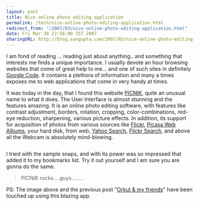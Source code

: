```yaml
---
layout: post
title: Nice online photo editing application
permalink: /tech/nice-online-photo-editing-application.html
redirect_from: "/2007/03/nice-online-photo-editing-application.html"
date: Fri Mar 30 22:56:00 IST 2007
sharingURL: http://blog.sangupta.com/2007/03/nice-online-photo-editing-application.html
---
```


I am fond of reading ... reading just about anything.. and something that interests 
me finds a unique importance. I usually devote an hour browsing websites that come of 
great help to me... and one of such sites in definitely <a href="http://code.google.com/">Google 
Code</a>. It contains a plethora of information and many a times exposes me to web 
applications that come in very handy at times.

It was today in the day, that I found this website 
<a href="http://www.picnik.com/">PICNIK</a>, quite an unusual name to what it does. The 
User Interface is almost stunning and the features amazing. It is an online photo editing 
software, with features like contrast adjustment, borders, rotation, cropping, color-combinations, 
red-eye reduction, sharpening, various picture effects. In addition, its support for 
acquisition of photos from various sources like 
<a href="http://www.flickr.com/">Flickr</a>, 
<a href="http://picasaweb.google.com/">Picasa Web Albums</a>, your hard disk, from web, 
<a href="http://search.yahoo.com/">Yahoo Search</a>, 
<a href="http://www2.blogger.com/www.flickr.com/search/">Flickr Search</a>, and above all the Webcam is absolutely mind-blowing.

<a onblur="try {parent.deselectBloggerImageGracefully();} catch(e) {}" href="http://3.bp.blogspot.com/_Igofzvi0TDM/Rg1MfyB06DI/AAAAAAAABUo/sna0HBIGkxk/s1600-h/picnik.jpg"><img style="margin: 0px auto 10px; display: block; text-align: center; cursor: pointer;" src="http://3.bp.blogspot.com/_Igofzvi0TDM/Rg1MfyB06DI/AAAAAAAABUo/sna0HBIGkxk/s400/picnik.jpg" alt="" id="BLOGGER_PHOTO_ID_5047774866241284146" border="0"></a>

I tried with the sample snaps, and with its power was so impressed that added it to my bookmarks list. Try it out yourself and I am sure you are gonna do the same.

> PICNIK rocks... guys........

PS: The image above and the previous post 
"<a href="http://azcarya.blogspot.com/2007/03/orkut-my-friends.html">Orkut &amp; my friends</a>" 
have been touched up using this blazing app.
